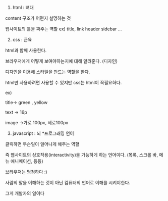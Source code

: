 1. html : 뼈대

content 구조가 어떤지 설명하는 것

웹사이트의 틀을 짜주는 역할 ex) title, link header sidebar ...

2. css : 근육

html과 함께 사용한다.

브라우저에게 어떻게 보여야하는지에 대해 알려준다. (디자인)

디자인을 이용해 스타일을 만드는 역할을 한다.

html만 사용하려면 사용할 수 있지만 css는 html이 꼭필요하다.

ex)

title-> green , yellow

text -> 16p

image ->가로 100px, 세로100px

3. javascript : 뇌 \*프로그래밍 언어

클릭하면 무슨일이 일어나게 해주는 역할

즉 웹사이트의 상호작용(interactivity)을 가능하게 하는 언어이다. (목록, 스크롤 바, 메뉴 애니메이션, 등등)

브라우저는 멍청하다 :)

사람의 말을 이해하는 것이 아닌 컴퓨터의 언어로 이해를 시켜야한다.

그게 개발자의 일이다

